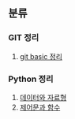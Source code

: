 
## 분류

### GIT 정리
1. [git basic 정리](./Git/Git%20basic.md)

### Python 정리
1. [데이터와 자료형](./Python/Python_01.md)
2. [제어문과 함수](./Python/Python_02.md)
